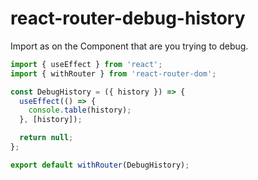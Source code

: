 # react-router-debug-history
Import as <DebugHistory /> on the Component that are you trying to debug.

```javascript
import { useEffect } from 'react';
import { withRouter } from 'react-router-dom';

const DebugHistory = ({ history }) => {
  useEffect(() => {
    console.table(history);
  }, [history]);

  return null;
};

export default withRouter(DebugHistory);
```
